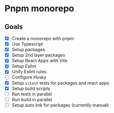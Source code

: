 # Pnpm monorepo

## Goals
- [x] Create a monorepo with pnpm
- [x] Use Typescript
- [x] Setup packages
- [x] Setup 2nd layer packages
- [x] Setup React Apps with Vite
- [x] Setup Eslint
- [x] Unify Eslint rules.
- [ ] Configure Husky
- [x] Setup `vitest` tests for packages and react apps
- [x] Setup build scripts
- [ ] Run tests in parallel
- [ ] Run build in parallel
- [ ] Setup auto link for packages (currently manual)